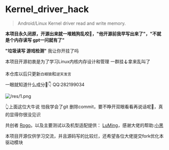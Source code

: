 # Kernel_driver_hack
> Android/Linux Kernel driver read and write  memory.

**本项目永久闭原，开源出来就一堆贱狗乱咬🤣，"他开源前我早写出来了"，"不就是个内存读写 gpt一问就有了"**

**"垃圾读写 游戏检测"** 我让你开挂了吗 

本项目开源初衷是为了学习Linux内核内存设计和管理 一群挂🪝拿来乱叫了

本仓库以后只更新`白眼狼`和`逆天发言`

一眼就知道什么成分🤣👇 QQ:282199034

![/res/1.png](https://github.com/Jiang-Night/Kernel_driver_hack/blob/main/res/2.jpg)



👆上面这位大牛说 怕我学会了git 删除commit，要不睁开双眼看看再说话呢🤣，真的显得你很没见识

共创者  [Rogo](https://github.com/rogxo/kernel_hack)。以及主要测试以及机型适配提供： [LuMing](https://github.com/smm800)，感谢大佬的帮助:[小黑](https://github.com/GameCheatExpert)

本项目开源仅供学习交流，并且源码写的比较烂，还希望各位大佬提交fork优化本驱动模块
